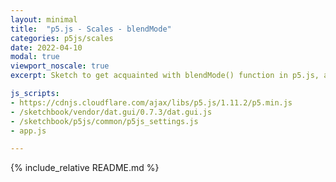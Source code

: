 ```yaml
---
layout: minimal
title:  "p5.js - Scales - blendMode"
categories: p5js/scales
date: 2022-04-10
modal: true
viewport_noscale: true
excerpt: Sketch to get acquainted with blendMode() function in p5.js, and see how the background color impacts how the modes work.

js_scripts:
- https://cdnjs.cloudflare.com/ajax/libs/p5.js/1.11.2/p5.min.js
- /sketchbook/vendor/dat.gui/0.7.3/dat.gui.js
- /sketchbook/p5js/common/p5js_settings.js
- app.js

---
```


{% include_relative README.md %}

